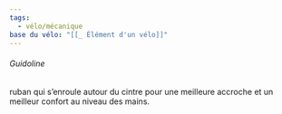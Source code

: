 ```yaml
---
tags:
  - vélo/mécanique
base du vélo: "[[_ Élément d'un vélo]]"
---
```



###### Guidoline 
ruban qui s’enroule autour du cintre pour une meilleure accroche et un meilleur confort au niveau des mains.